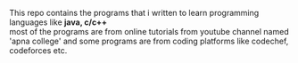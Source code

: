 This repo contains the programs that i written to learn programming languages like __java, c/c++__ <br> most of the programs are from online tutorials from youtube channel named 'apna college' and some programs are from coding platforms like codechef, codeforces etc.
